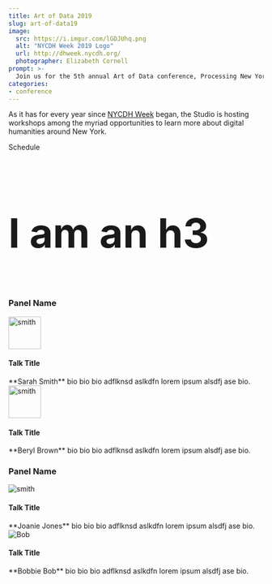 ```yaml
---
title: Art of Data 2019
slug: art-of-data19
image:
  src: https://i.imgur.com/lGDJUhq.png
  alt: "NYCDH Week 2019 Logo"
  url: http://dhweek.nycdh.org/
  photographer: Elizabeth Cornell
prompt: >-
  Join us for the 5th annual Art of Data conference, Processing New York
categories:
- conference
---
```


As it has for every year since [NYCDH Week](http://dhweek.nycdh.org) began,
the Studio is hosting workshops among the myriad opportunities to learn more
about digital humanities around New York.

<div class="card">
<div class="card-header">
<p class="mb-0">Schedule</p>
</div>
<div class="card-body">
<h3 style="font-size: 5rem;">I am an h3</h3>
<div class="list-group list-group-flush">
<div class="list-group-item">
<h3>Panel Name</h3>
<div id="smith">
<img src="http://icons.iconarchive.com/icons/graphicloads/100-flat/256/home-icon.png" style="width: 64px;" class="rounded float-left" alt="smith">
<h4>Talk Title</h4>
**Sarah Smith** bio bio bio adflknsd aslkdfn lorem ipsum alsdfj ase bio.
</div>

<div id="Brown">
<img src="http://icons.iconarchive.com/icons/graphicloads/100-flat/256/home-icon.png" style="width: 64px;" class="rounded float-left" alt="smith">
<h4>Talk Title</h4>
**Beryl Brown** bio bio bio adflknsd aslkdfn lorem ipsum alsdfj ase bio.
</div>

</div>


<div class="list-group-item">
<h3>Panel Name</h3>
<div id="Jones" class="row">
<div class="col-3">
<img src="http://icons.iconarchive.com/icons/graphicloads/100-flat/256/home-icon.png" class="rounded img-fluid" alt="smith">
</div>
<div class="col-9">
<h4>Talk Title</h4>
**Joanie Jones** bio bio bio adflknsd aslkdfn lorem ipsum alsdfj ase bio.
</div>
</div> <!-- closes #Jones -->

<div id="Bob" class="row">
<div class="col-3">
<img src="http://icons.iconarchive.com/icons/graphicloads/100-flat/256/home-icon.png" class="rounded img-fluid" alt="Bob">
</div>
<div class="col-9">
<h4>Talk Title</h4>
**Bobbie Bob** bio bio bio adflknsd aslkdfn lorem ipsum alsdfj ase bio.
</div>
</div>
</div>
</div>
</div> <!-- closes .list-group -->
</div> <!-- closes .card-body -->
</div> <!-- closes .card -->

